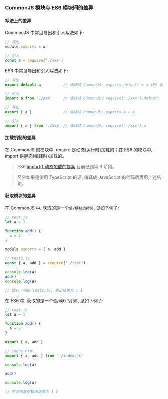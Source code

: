### CommonJS 模块与 ES6 模块间的差异

#### 写法上的差异

CommonJS 中常见导出和引人写法如下:

```js
// 导出
module.exports = a

// 引人
const a = require('./xxx')
```

ES6 中常见导出和引人写法如下:

```js
// 导出
export default a          // 编译成 CommonJS: exports.default = a (ES 编译成的 CommonJS 形式)

// 引人
import a from './xxx'     // 编译成 CommonJS: require('./xxx').default

// 导出
export { a }              // 编译成 CommonJS: exports.a = a

// 引人
import { a } from './xxx' // 编译成 CommonJS: require('./xxx').a
```

#### 加载机制的差异

在 CommonJS 的模块中, require 是动态(运行时)加载的；在 ES6 的模块中, import 是静态(编译时)加载的。

> ES6 [import() 动态加载的提案](https://github.com/tc39/proposal-dynamic-import) 目前已到第 3 阶段。

> 另外如果是使用 TypeScript 的话, 编译成 JavaScript 的代码后再用上述结论。

#### 获取模块的差异

在 CommonJS 中, 获取的是一个`值/模块的拷贝`, 见如下例子:

```js
// test.js
let a = 1

function add() {
  a = 2
}

module.exports = { a, add }

// test2.js
const { a, add } = require('./test')

console.log(a)
add()
console.log(a)

// 执行 node test2.js, 输出结果为 1 1
```

在 ES6 中, 获取的是一个`值/模块的引用`, 见如下例子:

```js
// test.js
let a = 1

function add() {
  a = 2
}

export { a, add }

// index.html
import { a, add } from './index.js'

console.log(a)

add()

console.log(a)

// 在浏览器中输出结果为 1 2
```
